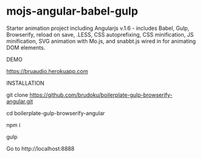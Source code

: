 # mojs-angular-babel-gulp
Starter animation project including Angularjs v.1.6 - includes Babel, Gulp, Browserify, reload on save, .LESS, CSS autoprefixing, CSS minification, JS minification, SVG animation with Mo.js, and snabbt.js wired in for animating DOM elements.

DEMO

https://bruaudio.herokuapp.com


INSTALLATION

git clone https://github.com/brudoku/boilerplate-gulp-browserify-angular.git

cd boilerplate-gulp-browserify-angular

npm i

gulp

Go to http://localhost:8888